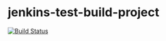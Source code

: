 # jenkins-test-build-project 

[![Build Status](http://armada.dedyn.io:8080/me/my-views/view/all/job/github%20test%20build%20pipeline/badge/icon)](http://armada.dedyn.io:8080/me/my-views/view/all/job/github%20test%20build%20pipeline/)
